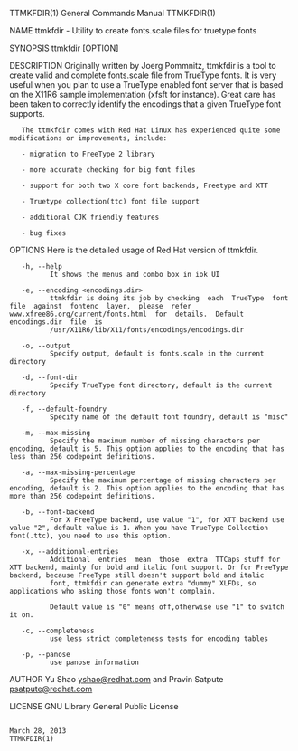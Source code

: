 TTMKFDIR(1)                                                                                General Commands Manual                                                                                TTMKFDIR(1)



NAME
       ttmkfdir - Utility to create fonts.scale files for truetype fonts

SYNOPSIS
       ttmkfdir [OPTION]

DESCRIPTION
           Originally  written by Joerg Pommnitz, ttmkfdir is a tool to create valid and complete fonts.scale file from TrueType fonts. It is very useful when you plan to use a TrueType enabled font server
       that is based on the X11R6 sample implementation (xfsft for instance). Great care has been taken to correctly identify the encodings that a given TrueType font supports.

       The ttmkfdir comes with Red Hat Linux has experienced quite some modifications or improvements, include:

       - migration to FreeType 2 library

       - more accurate checking for big font files

       - support for both two X core font backends, Freetype and XTT

       - Truetype collection(ttc) font file support

       - additional CJK friendly features

       - bug fixes



OPTIONS
       Here is the detailed usage of Red Hat version of ttmkfdir.

       -h, --help
              It shows the menus and combo box in iok UI

       -e, --encoding <encodings.dir>
              ttmkfdir is doing its job by checking  each  TrueType  font  file  against  fontenc  layer,  please  refer  www.xfree86.org/current/fonts.html  for  details.  Default  encodings.dir  file  is
              /usr/X11R6/lib/X11/fonts/encodings/encodings.dir

       -o, --output
              Specify output, default is fonts.scale in the current directory

       -d, --font-dir
              Specify TrueType font directory, default is the current directory

       -f, --default-foundry
              Specify name of the default font foundry, default is "misc"

       -m, --max-missing
              Specify the maximum number of missing characters per encoding, default is 5. This option applies to the encoding that has less than 256 codepoint definitions.

       -a, --max-missing-percentage
              Specify the maximum percentage of missing characters per encoding, default is 2. This option applies to the encoding that has more than 256 codepoint definitions.

       -b, --font-backend
              For X FreeType backend, use value "1", for XTT backend use value "2", default value is 1. When you have TrueType Collection font(.ttc), you need to use this option.

       -x, --additional-entries
              Additional  entries  mean  those  extra  TTCaps stuff for XTT backend, mainly for bold and italic font support. Or for FreeType backend, because FreeType still doesn't support bold and italic
              font, ttmkfdir can generate extra "dummy" XLFDs, so applications who asking those fonts won't complain.

              Default value is "0" means off,otherwise use "1" to switch it on.

       -c, --completeness
              use less strict completeness tests for encoding tables

       -p, --panose
              use panose information


AUTHOR
       Yu Shao <yshao@redhat.com> and Pravin Satpute <psatpute@redhat.com>

LICENSE
       GNU Library General Public License



                                                                                                March 28, 2013                                                                                    TTMKFDIR(1)
